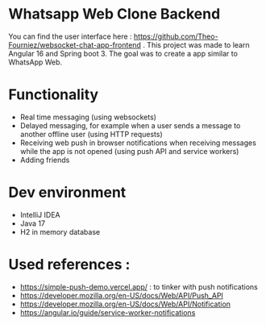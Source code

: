 # Whatsapp Web Clone Backend
You can find the user interface here : https://github.com/Theo-Fourniez/websocket-chat-app-frontend .
This project was made to learn Angular 16 and Spring boot 3. The goal was to create a app similar to WhatsApp Web.

# Functionality
* Real time messaging (using websockets)
* Delayed messaging, for example when a user sends a message to another offline user (using HTTP requests)
* Receiving web push in browser notifications when receiving messages while the app is not opened (using push API and service workers)
* Adding friends

# Dev environment
* IntelliJ IDEA
* Java 17
* H2 in memory database
  
# Used references : 
* https://simple-push-demo.vercel.app/ : to tinker with push notifications
* https://developer.mozilla.org/en-US/docs/Web/API/Push_API
* https://developer.mozilla.org/en-US/docs/Web/API/Notification
* https://angular.io/guide/service-worker-notifications
